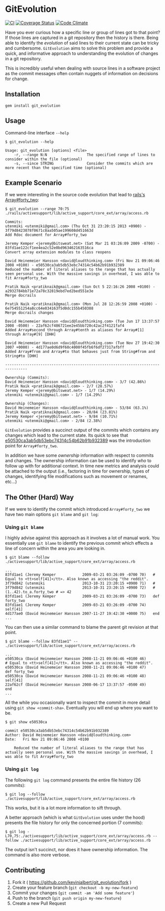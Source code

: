 # GitEvolution

[![CI](https://github.com/kevinjalbert/git_evolution/actions/workflows/main.yml/badge.svg)](https://github.com/kevinjalbert/git_evolution/actions/workflows/main.yml)
[![Coverage Status](https://coveralls.io/repos/kevinjalbert/git_evolution/badge.svg)](https://coveralls.io/r/kevinjalbert/git_evolution)
[![Code Climate](https://codeclimate.com/github/kevinjalbert/git_evolution/badges/gpa.svg)](https://codeclimate.com/github/kevinjalbert/git_evolution)

Have you ever curious how a specific line or group of lines got to that point? If those lines are captured in a git repository then the history is there. Being able to identify the _evolution_ of said lines to their current state can be tricky and cumbersome. `GitEvolution` aims to solve this problem and provide a quick, and informative approach to understanding the evolution of changes in a git repository.

This is incredibly useful when dealing with source lines in a software project as the commit messages often contain nuggets of information on decisions for change.

## Installation

`gem install git_evolution`

## Usage

Command-line interface `--help`
```
$ git_evolution --help

Usage: git_evolution [options] <file>
    -r, --range N:N                  The specified range of lines to consider within the file (optional)
    -s, --since STRING               Consider the commits which are more recent than the specified time (optional)
```

## Example Scenario

If we were interesting in the source code evolution that lead to [rails's Array#forty_two](https://github.com/rails/rails/blob/7ba3a48/activesupport/lib/active_support/core_ext/array/access.rb#L70-L75):

```
$ git_evolution --range 70:75 ./rails/activesupport/lib/active_support/core_ext/array/access.rb

Commits:
utenmiki <utenmiki@gmail.com> (Thu Oct 31 23:20:15 2013 +0900) - 3f79d8423078f0671c8aa505ae199608d451663d
Add Rdoc document for Array#forty_two

Jeremy Kemper <jeremy@bitsweat.net> (Sat Mar 21 03:26:09 2009 -0700) - 83fd1ae122cf1ee4ea2c52e0bd963462163516ca
Convert array extension modules to class reopens

David Heinemeier Hansson <david@loudthinking.com> (Fri Nov 21 09:06:46 2008 +0100) - e50530ca3ab5db53ebc74314c54b62b91b932389
Reduced the number of literal aliases to the range that has actually seen personal use. With the massive savings in overhead, I was able to fit Array#forty_two

Pratik Naik <pratiknaik@gmail.com> (Sun Oct 5 22:16:26 2008 +0100) - a2932784bb71e72a78c32819ebd7ed2bed551e3e
Merge docrails

Pratik Naik <pratiknaik@gmail.com> (Mon Jul 28 12:26:59 2008 +0100) - 6e754551254a8cc64e034163f5d0dc155b450388
Merge docrails changes

David Heinemeier Hansson <david@loudthinking.com> (Tue Jun 17 13:37:57 2008 -0500) - 22af62cf486721ee2e45bb720c42ac2f4121faf4
Added Array#second through Array#tenth as aliases for Array#[1] through Array#[9] [DHH]

David Heinemeier Hansson <david@loudthinking.com> (Tue Nov 27 19:42:30 2007 +0000) - 4d177ae0d6d9f60c4000f45fb6f6df27317afbff
Added Array#from and Array#to that behaves just from String#from and String#to [DHH]

--------------------------------------------------------------------------------

Ownership (Commits):
David Heinemeier Hansson <david@loudthinking.com> - 3/7 (42.86%)
Pratik Naik <pratiknaik@gmail.com> - 2/7 (28.57%)
Jeremy Kemper <jeremy@bitsweat.net> - 1/7 (14.29%)
utenmiki <utenmiki@gmail.com> - 1/7 (14.29%)

Ownership (Changes):
David Heinemeier Hansson <david@loudthinking.com> - 53/84 (63.1%)
Pratik Naik <pratiknaik@gmail.com> - 20/84 (23.81%)
Jeremy Kemper <jeremy@bitsweat.net> - 9/84 (10.71%)
utenmiki <utenmiki@gmail.com> - 2/84 (2.38%)
```

`GitEvolution` provides a succinct output of the commits which contains any changes which lead to the current state. Its quick to see that [e50530ca3ab5db53ebc74314c54b62b91b932389](https://github.com/rails/rails/commit/e50530ca3ab5db53ebc74314c54b62b91b932389) was the introduction point for `Array#forty_two`.

In addition we have some _ownership_ information with respect to commits and changes. The ownership information can be used to identify _who_ to follow up with for additional context. In time new metrics and analysis could be attached to the output (i.e., factoring in time for ownership, types of changes, identifying file modifications such as movement or renames, etc...)

## The Other (Hard) Way

If we were to identify the commit which introduced `Array#forty_two` we have two main options `git blame` and `git log`:

### Using `git blame`
I highly advise against this approach as it involves a lot of manual work. You essentially use `git blame` to identify the previous commit which effects a line of concern within the area you are looking in.

```
$ git blame --follow ./activesupport/lib/active_support/core_ext/array/access.rb

...
83fd1ae1 (Jeremy Kemper            2009-03-21 03:26:09 -0700 70)   # Equal to <tt>self[41]</tt>. Also known as accessing "the reddit".
3f79d842 (utenmiki                 2013-10-31 23:20:15 +0900 71)   #
3f79d842 (utenmiki                 2013-10-31 23:20:15 +0900 72)   #   (1..42).to_a.forty_two # => 42
83fd1ae1 (Jeremy Kemper            2009-03-21 03:26:09 -0700 73)   def forty_two
83fd1ae1 (Jeremy Kemper            2009-03-21 03:26:09 -0700 74)     self[41]
4d177ae0 (David Heinemeier Hansson 2007-11-27 19:42:30 +0000 75)   end
...
```

You can then use a similar command to blame the parent git revision at that point.

```
$ git blame --follow 83fd1ae1^ -- ./activesupport/lib/active_support/core_ext/array/access.rb

...
e50530ca (David Heinemeier Hansson 2008-11-21 09:06:46 +0100 46)         # Equal to <tt>self[41]</tt>. Also known as accessing "the reddit".
e50530ca (David Heinemeier Hansson 2008-11-21 09:06:46 +0100 47)         def forty_two
e50530ca (David Heinemeier Hansson 2008-11-21 09:06:46 +0100 48)           self[41]
22af62cf (David Heinemeier Hansson 2008-06-17 13:37:57 -0500 49)         end
...
```

All the while you occasionally want to inspect the commit in more detail using `git show <commit-sha>`. Eventually you will end up where you want to be.

```
$ git show e50530ca

commit e50530ca3ab5db53ebc74314c54b62b91b932389
Author: David Heinemeier Hansson <david@loudthinking.com>
Date:   Fri Nov 21 09:06:46 2008 +0100

    Reduced the number of literal aliases to the range that has actually seen personal use. With the massive savings in overhead, I was able to fit Array#forty_two
```

### Using `git log`
The following `git log` command presents the entire file history (26 commits):

```
$ git log --follow ./activesupport/lib/active_support/core_ext/array/access.rb
```

This works, but it is a lot more information to sift through.

A better approach (which is what `GitEvolution` uses under the hood) presents the file history for only the concerned portion (7 commits):

```
$ git log -L70,75:./activesupport/lib/active_support/core_ext/array/access.rb --follow ./activesupport/lib/active_support/core_ext/array/access.rb
```

The output isn't succinct, nor does it have ownership information. The command is also more verbose.

## Contributing

1. Fork it ( https://github.com/kevinjalbert/git_evolution/fork )
2. Create your feature branch (`git checkout -b my-new-feature`)
3. Commit your changes (`git commit -am 'Add some feature'`)
4. Push to the branch (`git push origin my-new-feature`)
5. Create a new Pull Request

